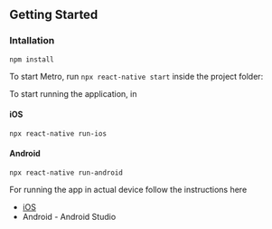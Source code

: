 ## Getting Started

### Intallation

```
npm install
```

To start Metro, run `npx react-native start` inside the project folder:

To start running the application, in
#### iOS
```
npx react-native run-ios
```

#### Android
```
npx react-native run-android
```

For running the app in actual device follow the instructions here
* [iOS](https://reactnative.dev/docs/environment-setup#running-on-a-device)
* Android - Android Studio
